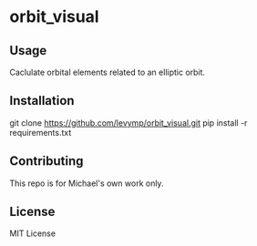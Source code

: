 # orbit_visual

## Usage
Caclulate orbital elements related to an elliptic orbit. 

## Installation
git clone https://github.com/levymp/orbit_visual.git
pip install -r requirements.txt 

## Contributing
This repo is for Michael's own work only. 

## License
MIT License